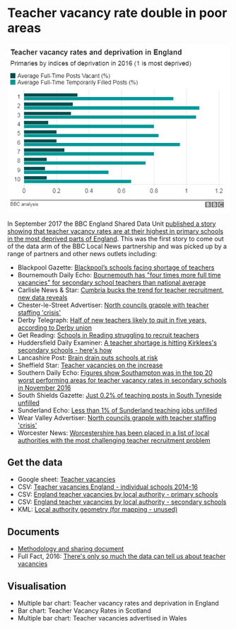 # Teacher vacancy rate double in poor areas

![](https://raw.githubusercontent.com/BBC-Data-Unit/teacher-vacancies-deprivation/master/Teacher%20vacancy%20rates%20and%20deprivation%20in%20England.png)

In September 2017 the BBC England Shared Data Unit [published a story showing that teacher vacancy rates are at their highest in primary schools in the most deprived parts of England](http://www.bbc.co.uk/news/uk-england-40936182). This was the first story to come out of the data arm of the BBC Local News partnership and was picked up by a range of partners and other news outlets including:

* Blackpool Gazette: [Blackpool’s schools facing shortage of teachers](http://www.blackpoolgazette.co.uk/news/blackpool-s-schools-facing-shortage-of-teachers-1-8739419)
* Bournemouth Daily Echo: [Bournemouth has "four times more full time vacancies" for secondary school teachers than national average](http://www.bournemouthecho.co.uk/news/districts/bournemouth/15517370.Bournemouth_and_Dorset___39_struggling_to_recruit_teachers__39____with_many_posts_filled_by_temporary_staff/?ref=rss)
* Carlisle News & Star: [Cumbria bucks the trend for teacher recruitment, new data reveals](http://www.newsandstar.co.uk/news/Cumbria-bucks-the-trend-for-teacher-recruitment-new-data-reveals-bdd2ead1-989b-47d2-b011-7b9ebae91ef8-ds)
* Chester-le-Street Advertiser: [North councils grapple with teacher staffing 'crisis'](http://www.chesterlestreetadvertiser.co.uk/educationzone/news/15516716.Councils_grapple_with_teacher_staffing___39_crisis__39_/)
* Derby Telegraph: [Half of new teachers likely to quit in five years, according to Derby union](http://www.derbytelegraph.co.uk/news/derby-news/half-new-teachers-likely-quit-429258)
* Get Reading: [Schools in Reading struggling to recruit teachers](http://www.getreading.co.uk/news/reading-berkshire-news/schools-reading-struggling-recruit-teachers-13573344)
* Huddersfield Daily Examiner: [A teacher shortage is hitting Kirklees's secondary schools - here's how](http://www.examiner.co.uk/news/teacher-shortage-hitting-kirkleess-secondary-13574580)
* Lancashire Post: [Brain drain puts schools at risk](http://www.lep.co.uk/news/education/brain-drain-puts-schools-at-risk-1-8738949)
* Sheffield Star: [Teacher vacancies on the increase](http://www.thestar.co.uk/news/teacher-vacancies-on-the-increase-1-8738969)
* Southern Daily Echo: [Figures show Southampton was in the top 20 worst performing areas for teacher vacancy rates in secondary schools in November 2016](http://www.dailyecho.co.uk/news/15516746.Teacher_vacancy_rates_in_city__39_s_secondary_schools_among_highest_in_the_country___new_figures_reveal/)
* South Shields Gazette: [Just 0.2% of teaching posts in South Tyneside unfilled](http://www.shieldsgazette.com/news/education/just-0-2-of-teaching-posts-in-south-tyneside-unfilled-1-8738466)
* Sunderland Echo: [Less than 1% of Sunderland teaching jobs unfilled](http://www.sunderlandecho.com/news/education/less-than-1-of-sunderland-teaching-jobs-unfilled-1-8738456)
* Wear Valley Advertiser: [North councils grapple with teacher staffing 'crisis'](http://www.wearvalleyadvertiser.co.uk/news/educationzone/news/15516716.Councils_grapple_with_teacher_staffing___39_crisis__39_/)
* Worcester News: [Worcestershire has been placed in a list of local authorities with the most challenging teacher recruitment problem](http://www.worcesternews.co.uk/news/15516481.Study_places_Worcestershire_in_list_of_authorities_with_teacher_recruitment_problem/?ref=rss)

## Get the data

* Google sheet: [Teacher vacancies](https://docs.google.com/spreadsheets/d/1tNyQk-FZiI6EH16ZUY2eTdJ4LKe4Hdf09qkaagL2ttw/edit?usp=sharing)
* CSV: [Teacher vacancies England - individual schools 2014-16](https://github.com/BBC-Data-Unit/teacher-vacancies-deprivation/blob/master/Teacher%20vacancies%20England%20-%20individual%20schools%202014-16.csv)
* CSV: [England teacher vacancies by local authority - primary schools](https://github.com/BBC-Data-Unit/teacher-vacancies-deprivation/blob/master/teacher_vacancies_by_LA_primary.csv)
* CSV: [England teacher vacancies by local authority - secondary schools](https://github.com/BBC-Data-Unit/teacher-vacancies-deprivation/blob/master/teacher_vacancies_by_LA_secondary.csv)
* KML: [Local authority geometry (for mapping - unused)](https://raw.githubusercontent.com/BBC-Data-Unit/teacher-vacancies-deprivation/master/LA_geometry.kml)

## Documents

* [Methodology and sharing document](https://docs.google.com/document/d/e/2PACX-1vTlU9hDyOxrZBjGVZ5ko-Q7RgJdGz1_KIxpUR8xEZR8aQBlGTGgaUGjHYEhj3YIMFZ4Yj8_6xoNs-tc/pub)
* Full Fact, 2016: [There's only so much the data can tell us about teacher vacancies](https://fullfact.org/education/theres-only-so-much-existing-data-can-tell-us-about-teacher-vacancies/)

## Visualisation

* Multiple bar chart: Teacher vacancy rates and deprivation in England
* Bar chart: Teacher Vacancy Rates in Scotland
* Multiple bar chart: Teacher vacancies advertised in Wales
